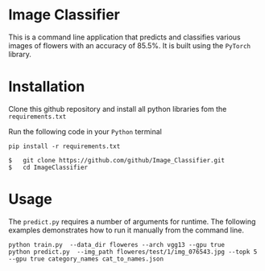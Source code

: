 # Image Classifier

This is a command line application that predicts and classifies various images of flowers with an accuracy of 85.5%. It is built using the `PyTorch` library.

# Installation

Clone this github repository and install all python libraries fom the `requirements.txt`

Run the following code in your `Python` terminal
```
pip install -r requirements.txt

$   git clone https://github.com/github/Image_Classifier.git
$   cd ImageClassifier
```

# Usage

The `predict.py` requires a number of arguments for runtime. The following examples
demonstrates how to run it manually from the command line.
```
python train.py  --data_dir floweres --arch vgg13 --gpu true
python predict.py  --img_path floweres/test/1/img_076543.jpg --topk 5 --gpu true category_names cat_to_names.json
```
